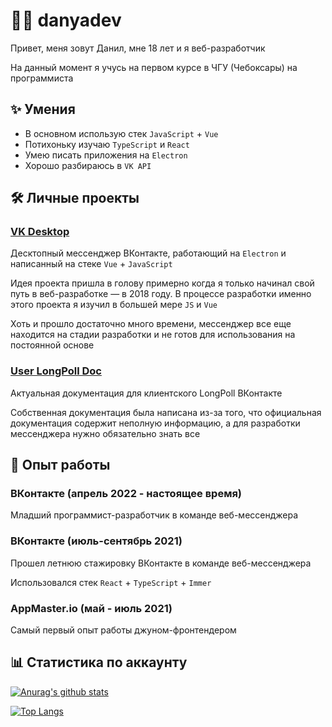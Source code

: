 # 👨‍💻 danyadev

Привет, меня зовут Данил, мне 18 лет и я веб-разработчик

На данный момент я учусь на первом курсе в ЧГУ (Чебоксары) на программиста

## ✨ Умения

* В основном использую стек `JavaScript` + `Vue`
* Потихоньку изучаю `TypeScript` и `React`
* Умею писать приложения на `Electron`
* Хорошо разбираюсь в `VK API`

## 🛠 Личные проекты

### [VK Desktop](https://github.com/danyadev/vk-desktop)

Десктопный мессенджер ВКонтакте, работающий на `Electron` и написанный на стеке `Vue` + `JavaScript`

Идея проекта пришла в голову примерно когда я только начинал свой путь в веб-разработке — в 2018 году.
В процессе разработки именно этого проекта я изучил в большей мере `JS` и `Vue`

Хоть и прошло достаточно много времени, мессенджер все еще находится на стадии разработки
и не готов для использования на постоянной основе

### [User LongPoll Doc](https://github.com/danyadev/longpoll-doc)

Актуальная документация для клиентского LongPoll ВКонтакте

Собственная документация была написана из-за того, что официальная документация содержит неполную информацию,
а для разработки мессенджера нужно обязательно знать все

## 💼 Опыт работы

### ВКонтакте (апрель 2022 - настоящее время)

Младший программист-разработчик в команде веб-мессенджера

### ВКонтакте (июль-сентябрь 2021)

Прошел летнюю стажировку ВКонтакте в команде веб-мессенджера

Использовался стек `React` + `TypeScript` + `Immer`

### AppMaster.io (май - июль 2021)

Самый первый опыт работы джуном-фронтендером

## 📊 Статистика по аккаунту

[![Anurag's github stats](https://github-readme-stats.vercel.app/api?username=danyadev&count_private=true&show_icons=true&theme=dark&hide=contribs&include_all_commits=true)](https://github.com/anuraghazra/github-readme-stats)

[![Top Langs](https://github-readme-stats.vercel.app/api/top-langs/?username=danyadev&show_icons=true&theme=dark&count_private=true&layout=compact&card_width=445&langs_count=4)](https://github.com/anuraghazra/github-readme-stats)
